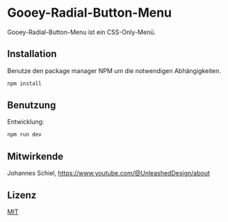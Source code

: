 # Gooey-Radial-Button-Menu

Gooey-Radial-Button-Menu ist ein CSS-Only-Menü.

## Installation

Benutze den package manager NPM um die notwendigen Abhängigkeiten.

```bash
npm install
```

## Benutzung

Entwicklung:

```bash
npm run dev
```

## Mitwirkende
Johannes Schiel, https://www.youtube.com/@UnleashedDesign/about

## Lizenz

[MIT](https://choosealicense.com/licenses/mit/)